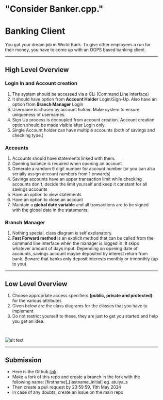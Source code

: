 # "Consider Banker.cpp."






# Banking Client

You got your dream job in World Bank. To give other employees a run for their money, you have to come up with an OOPS based banking client.

---
## High Level Overview

### Login In and Account creation

1. The system should be accessed via a CLI (Command Line Interface)
2. It should have option from **Account Holder** Login/Sign-Up. Also have an option from **Branch Manager** Login
3. Username is chosen by account holder. Make system to ensure uniqueness of usernames.
4. Sign Up process is decoupled from account creation. Account creation option should be made visible after Login only.
5. Single Account holder can have multiple accounts (both of savings and checking type.)

### Accounts
1. Accounts should have statements linked with them.
2. Opening balance is required when opening an account
3. Generate a random 9 digit number for account number (or you can also serially assign account numbers from 1 onwards)
4. Savings accounts have an upper transaction limit while checking accounts don't, decide the limit yourself and keep it constant for all savings accounts
5. Have an option to view statements
6. Have an option to close an account
7. Maintain a **global date variable** and all transactions are to be signed with the global date in the statements.

### Branch Manager

1. Nothing special, class diagram is self explanatory.
2. **Fast Forward method** is an explicit method that can be called from the command line interface when the manager is logged in. It skips whatever amount of days input. Depending on opening date of accounts, savings account maybe deposited by interest return from bank. Beware that banks only deposit interests monthly or trimonthly (up to you).


---

## Low Level Overview

1. Choose appropriate access specifiers **(public, private and protected)** for the various attributes
2. Given below are the class diagrams for the classes that you have to implement
3. Do not restrict yourself to these, they are just to get you started and help you get an idea.

<p>&nbsp;&nbsp;</p>

![alt text](./class.png)

---

## Submission

- Here is the Github <a href="https://github.com/AerialRobotics-IITK/Induction_Y23">link</a>
- Make a fork of this repo and create a branch in the fork with the following name: [firstname]_[lastname_initial] eg. atulya_s
- Then create a pull request by 23:59:59, 11th May 2024
- In case of any doubts, create an issue on the main repo
